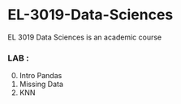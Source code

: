 # EL-3019-Data-Sciences
EL 3019  Data Sciences is an academic course


### LAB : 
0. Intro Pandas
1. Missing Data
2. KNN 
